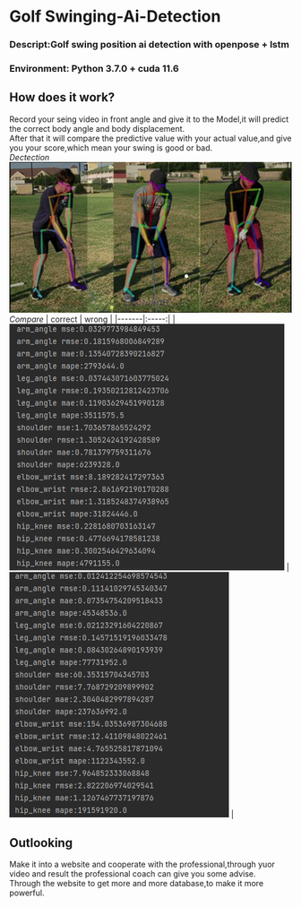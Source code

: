 # Golf Swinging-Ai-Detection
### Descript:Golf swing position ai detection with openpose + lstm
### Environment: Python 3.7.0 + cuda 11.6

## How does it work?
Record your seing video in front angle and give it to the Model,it will predict the correct body angle and body displacement.  
After that it will compare the predictive value with your actual value,and give you your score,which mean your swing is good or bad.  
_Dectection_  
![detect](https://github.com/yuyi0522/golf-ai-detection/blob/main/detection.png "detecting")
_Compare_
| correct | wrong |
|-------|:-----:|
| ![comparing(1)](https://github.com/yuyi0522/golf-ai-detection/blob/main/test_result_with_norm/norm_correct_test_score.png "correct") | ![comparing(2)](https://github.com/yuyi0522/golf-ai-detection/blob/main/test_result_with_norm/norm_wrong_test_score.png "wrong") |


## Outlooking
Make it into a website and cooperate with the professional,through yuor video and result the professional coach can give you some advise.  
Through the website to get more and more database,to make it more powerful.  

